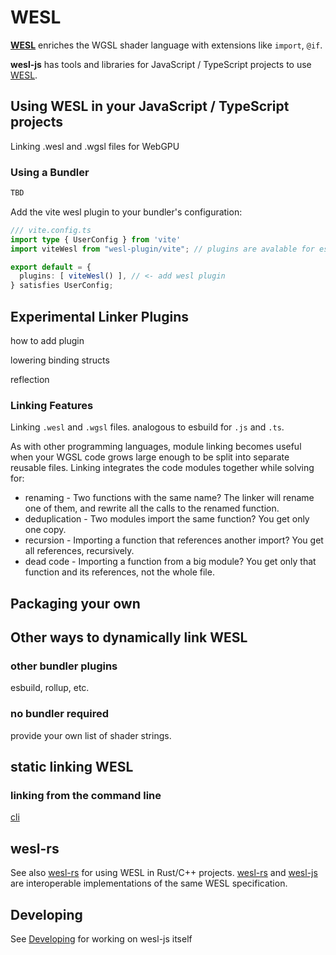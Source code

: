 # WESL

**[WESL]** enriches the WGSL shader language with extensions like `import`, `@if`.

**wesl-js** has tools and libraries for JavaScript / TypeScript projects to use [WESL].

## Using WESL in your JavaScript / TypeScript projects

Linking .wesl and .wgsl files for WebGPU

### Using a Bundler

```ts
TBD

```

Add the vite wesl plugin to your bundler's configuration:

```ts
/// vite.config.ts
import type { UserConfig } from 'vite'
import viteWesl from "wesl-plugin/vite"; // plugins are avalable for esbuild, rollup, webpack, etc.

export default = {
  plugins: [ viteWesl() ], // <- add wesl plugin 
} satisfies UserConfig;
```

## Experimental Linker Plugins

how to add plugin

lowering binding structs

reflection

### Linking Features

Linking `.wesl` and `.wgsl` files.
analogous to esbuild for `.js` and `.ts`.

As with other programming languages,
module linking becomes useful when your WGSL code grows
large enough to be split into separate reusable files.
Linking integrates the code modules together while solving for:

* renaming - Two functions with the same name?
The linker will rename one of them, and rewrite all the calls to the renamed function.
* deduplication - Two modules import the same function? You get only one copy.
* recursion - Importing a function that references another import? You get all references, recursively.
* dead code - Importing a function from a big module?
You get only that function and its references, not the whole file.

## Packaging your own

## Other ways to dynamically link WESL

### other bundler plugins

esbuild, rollup, etc.

### no bundler required

provide your own list of shader strings.

## static linking WESL

### linking from the command line

[cli]

## wesl-rs

See also [wesl-rs] for using WESL in Rust/C++ projects.
[wesl-rs] and [wesl-js] are interoperable implementations of
the same WESL specification.

## Developing

See [Developing](/Developing.md) for working on wesl-js itself

[wesl-rs]: https://github.com/wgsl-tooling-wg/wesl-rs
[wesl-js]: https://github.com/wgsl-tooling-wg/wesl-js
[WESL]: https://github.com/wgsl-tooling-wg/wesl-spec
[cli]: /linker/packages/cli/README.md
